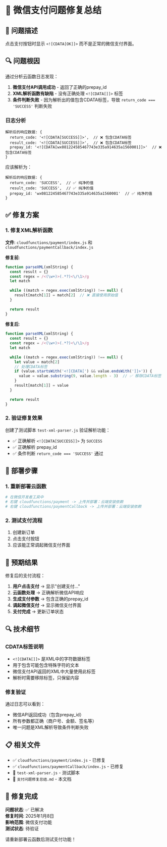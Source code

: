 # 🎉 微信支付问题修复总结

## 🐛 问题描述
点击支付按钮时显示 `<![CDATA[OK]]>` 而不是正常的微信支付界面。

## 🔍 问题根因
通过分析云函数日志发现：
1. **微信支付API调用成功** - 返回了正确的prepay_id
2. **XML解析函数有缺陷** - 没有正确处理 `<![CDATA[]]>` 标签
3. **条件判断失败** - 因为解析出的值包含CDATA标签，导致 `return_code === 'SUCCESS'` 判断失败

### 日志分析
```
解析后的响应数据: {
  return_code: '<![CDATA[SUCCESS]]>',  // ❌ 包含CDATA标签
  result_code: '<![CDATA[SUCCESS]]>',  // ❌ 包含CDATA标签
  prepay_id: '<![CDATA[wx081224585467743e335a914635a1560001]]>'  // ❌ 包含CDATA标签
}
```

应该解析为：
```
解析后的响应数据: {
  return_code: 'SUCCESS',  // ✅ 纯净的值
  result_code: 'SUCCESS',  // ✅ 纯净的值
  prepay_id: 'wx081224585467743e335a914635a1560001'  // ✅ 纯净的值
}
```

## ✅ 修复方案

### 1. 修复XML解析函数
**文件**: `cloudfunctions/payment/index.js` 和 `cloudfunctions/paymentCallback/index.js`

**修复前**:
```javascript
function parseXML(xmlString) {
  const result = {}
  const regex = /<(\w+)>(.*?)<\/\1>/g
  let match
  
  while ((match = regex.exec(xmlString)) !== null) {
    result[match[1]] = match[2]  // ❌ 直接使用原始值
  }
  
  return result
}
```

**修复后**:
```javascript
function parseXML(xmlString) {
  const result = {}
  const regex = /<(\w+)>(.*?)<\/\1>/g
  let match
  
  while ((match = regex.exec(xmlString)) !== null) {
    let value = match[2]
    // 处理CDATA标签
    if (value.startsWith('<![CDATA[') && value.endsWith(']]>')) {
      value = value.substring(9, value.length - 3)  // ✅ 移除CDATA标签
    }
    result[match[1]] = value
  }
  
  return result
}
```

### 2. 验证修复效果
创建了测试脚本 `test-xml-parser.js` 验证解析功能：
- ✅ 正确解析 `<![CDATA[SUCCESS]]>` 为 `SUCCESS`
- ✅ 正确解析 prepay_id
- ✅ 条件判断 `return_code === 'SUCCESS'` 通过

## 🚀 部署步骤

### 1. 重新部署云函数
```bash
# 在微信开发者工具中
# 右键 cloudfunctions/payment -> 上传并部署：云端安装依赖
# 右键 cloudfunctions/paymentCallback -> 上传并部署：云端安装依赖
```

### 2. 测试支付流程
1. 创建新订单
2. 点击支付按钮
3. 应该能正常调起微信支付界面

## 🎯 预期结果

修复后的支付流程：
1. **用户点击支付** → 显示"创建支付..."
2. **云函数处理** → 正确解析微信API响应
3. **生成支付参数** → 包含正确的prepay_id
4. **调起微信支付** → 显示微信支付界面
5. **支付完成** → 更新订单状态

## 🔍 技术细节

### CDATA标签说明
- `<![CDATA[]]>` 是XML中的字符数据标签
- 用于包含可能包含特殊字符的文本
- 微信支付API返回的XML中大量使用此标签
- 解析时需要移除标签，只保留内容

### 修复验证
通过日志可以看到：
- 微信API返回成功（包含prepay_id）
- 所有参数都正确（商户号、金额、签名等）
- 唯一问题是XML解析导致条件判断失败

## 📋 相关文件

- ✅ `cloudfunctions/payment/index.js` - 已修复
- ✅ `cloudfunctions/paymentCallback/index.js` - 已修复
- 📄 `test-xml-parser.js` - 测试脚本
- 📄 `支付问题修复总结.md` - 本文档

## 🎉 修复完成

**问题状态**: ✅ 已解决  
**修复时间**: 2025年1月8日  
**影响范围**: 微信支付功能  
**测试状态**: 待验证  

请重新部署云函数后测试支付功能！
